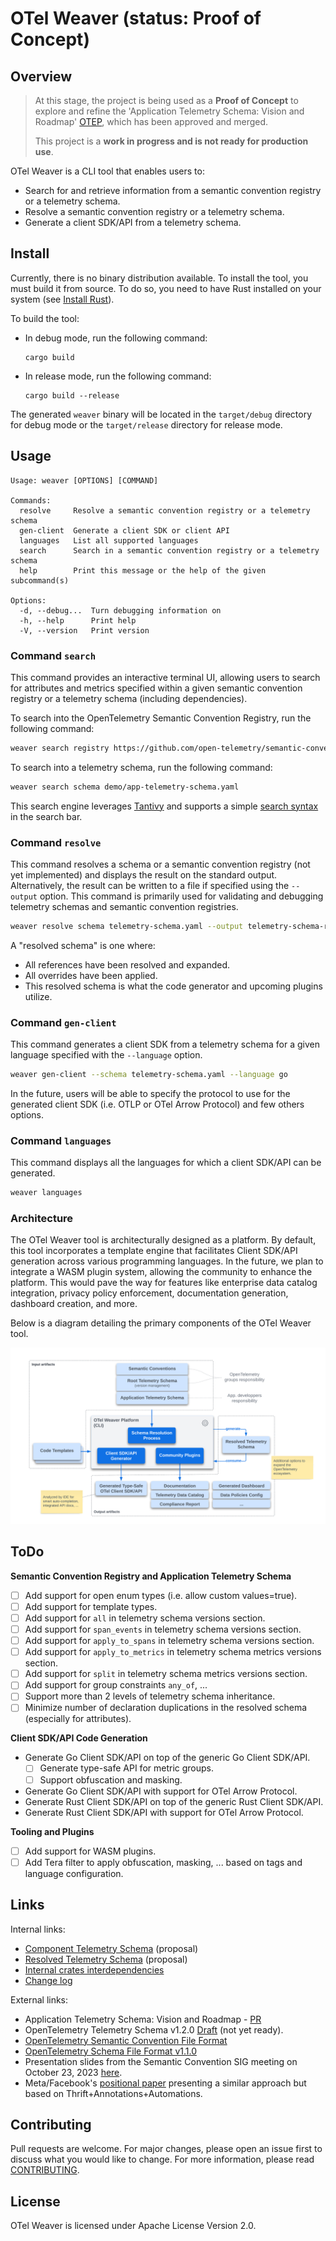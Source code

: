 # OTel Weaver (status: Proof of Concept)

## Overview

> At this stage, the project is being used as a **Proof of Concept** to explore and
> refine the 'Application Telemetry Schema: Vision and Roadmap' [OTEP](https://github.com/open-telemetry/oteps/blob/main/text/0243-app-telemetry-schema-vision-roadmap.md),
> which has been approved and merged.
>
> This project is a **work in progress and is not ready for production use**.

OTel Weaver is a CLI tool that enables users to:

- Search for and retrieve information from a semantic convention registry or a telemetry schema.
- Resolve a semantic convention registry or a telemetry schema.
- Generate a client SDK/API from a telemetry schema.

## Install

Currently, there is no binary distribution available. To install the tool, you
must build it from source. To do so, you need to have Rust installed on your
system (see [Install Rust](https://www.rust-lang.org/tools/install)).

To build the tool:
- In debug mode, run the following command:
  ```
  cargo build
  ```
- In release mode, run the following command:
  ```
  cargo build --release
  ```

The generated `weaver` binary will be located in the `target/debug` directory
for debug mode or the `target/release` directory for release mode.

## Usage

```
Usage: weaver [OPTIONS] [COMMAND]

Commands:
  resolve     Resolve a semantic convention registry or a telemetry schema
  gen-client  Generate a client SDK or client API
  languages   List all supported languages
  search      Search in a semantic convention registry or a telemetry schema
  help        Print this message or the help of the given subcommand(s)

Options:
  -d, --debug...  Turn debugging information on
  -h, --help      Print help
  -V, --version   Print version
```

### Command `search`

This command provides an interactive terminal UI, allowing users to search for
attributes and metrics specified within a given semantic convention registry or
a telemetry schema (including dependencies).

To search into the OpenTelemetry Semantic Convention Registry, run the following
command:

```bash
weaver search registry https://github.com/open-telemetry/semantic-conventions.git model 
```

To search into a telemetry schema, run the following command:

```bash
weaver search schema demo/app-telemetry-schema.yaml
```

This search engine leverages [Tantivy](https://github.com/quickwit-oss/tantivy)
and supports a simple [search syntax](https://docs.rs/tantivy/latest/tantivy/query/struct.QueryParser.html)
in the search bar.

### Command `resolve`

This command resolves a schema or a semantic convention registry (not yet
implemented) and displays the result on the standard output.
Alternatively, the result can be written to a file if specified using the
`--output` option. This command is primarily used for validating and debugging
telemetry schemas and semantic convention registries.

```bash
weaver resolve schema telemetry-schema.yaml --output telemetry-schema-resolved.yaml
```

A "resolved schema" is one where:
- All references have been resolved and expanded.
- All overrides have been applied.
- This resolved schema is what the code generator and upcoming plugins utilize.

### Command `gen-client`

This command generates a client SDK from a telemetry schema for a given language
specified with the `--language` option.

```bash
weaver gen-client --schema telemetry-schema.yaml --language go
```

In the future, users will be able to specify the protocol to use for the generated
client SDK (i.e. OTLP or OTel Arrow Protocol) and few others options.

### Command `languages`

This command displays all the languages for which a client SDK/API can
be generated.

```bash
weaver languages
```

### Architecture

The OTel Weaver tool is architecturally designed as a platform. By default, this
tool incorporates a template engine that facilitates Client SDK/API generation
across various programming languages. In the future, we plan to integrate a
WASM plugin system, allowing the community to enhance the platform. This would
pave the way for features like enterprise data catalog integration, privacy policy enforcement,
documentation generation, dashboard creation, and more.

Below is a diagram detailing the primary components of the OTel Weaver tool.

![OTel Weaver Platform](docs/images/otel-weaver-platform.png)

## ToDo
**Semantic Convention Registry and Application Telemetry Schema**
- [ ] Add support for open enum types (i.e. allow custom values=true).
- [ ] Add support for template types.
- [ ] Add support for `all` in telemetry schema versions section.
- [ ] Add support for `span_events` in telemetry schema versions section.
- [ ] Add support for `apply_to_spans` in telemetry schema versions section.
- [ ] Add support for `apply_to_metrics` in telemetry schema metrics versions section.
- [ ] Add support for `split` in telemetry schema metrics versions section.
- [ ] Add support for group constraints `any_of`, ...
- [ ] Support more than 2 levels of telemetry schema inheritance.
- [ ] Minimize number of declaration duplications in the resolved schema (especially for attributes).

**Client SDK/API Code Generation**
- Generate Go Client SDK/API on top of the generic Go Client SDK/API.
  - [ ] Generate type-safe API for metric groups.
  - [ ] Support obfuscation and masking.
- Generate Go Client SDK/API with support for OTel Arrow Protocol.
- Generate Rust Client SDK/API on top of the generic Rust Client SDK/API.
- Generate Rust Client SDK/API with support for OTel Arrow Protocol.

**Tooling and Plugins**
  - [ ] Add support for WASM plugins.
  - [ ] Add Tera filter to apply obfuscation, masking, ... based on tags and language configuration.

## Links

Internal links:
- [Component Telemetry Schema](docs/component-telemetry-schema.md) (proposal)
- [Resolved Telemetry Schema](docs/resolved-telemetry-schema.md) (proposal)
- [Internal crates interdependencies](docs/dependencies.md)
- [Change log](CHANGELOG.md)

External links:
- Application Telemetry Schema: Vision and Roadmap - [PR](https://github.com/open-telemetry/oteps/pull/243)
- OpenTelemetry Telemetry Schema v1.2.0 [Draft](https://github.com/lquerel/oteps/blob/app-telemetry-schema-format/text/0241-telemetry-schema-ext.md) (not yet ready).
- [OpenTelemetry Semantic Convention File Format](https://github.com/open-telemetry/build-tools/blob/main/semantic-conventions/syntax.md)
- [OpenTelemetry Schema File Format v1.1.0](https://opentelemetry.io/docs/specs/otel/schemas/file_format_v1.1.0/)
- Presentation slides from the Semantic Convention SIG meeting on October 23, 2023 [here](https://docs.google.com/presentation/d/1nxt5VFlC1mUjZ8eecUYK4e4SxThpIVj1IRnIcodMsNI/edit?usp=sharing).
- Meta/Facebook's [positional paper](https://research.facebook.com/publications/positional-paper-schema-first-application-telemetry/) 
  presenting a similar approach but based on Thrift+Annotations+Automations.

## Contributing

Pull requests are welcome. For major changes, please open an issue
first to discuss what you would like to change. For more information, please
read [CONTRIBUTING](CONTRIBUTING.md).


## License

OTel Weaver is licensed under Apache License Version 2.0.
